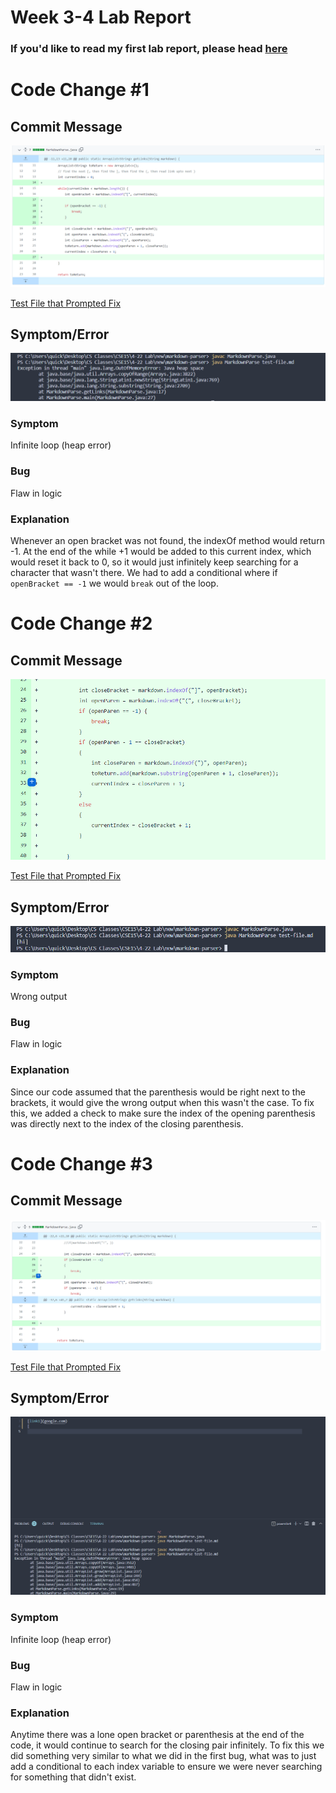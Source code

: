 # Week 3-4 Lab Report

### If you'd like to read my first lab report, please head [here](https://asandoval2313.github.io/cse15l-lab-reports/lab-report-1-week-2.html)

# Code Change #1

## Commit Message
![Image](codechange1.PNG)

[Test File that Prompted Fix](https://github.com/leahkuruvila/markdown-parser/blob/6938e7d578994dbde1da1c611c9ee5034838fcc9/test-file.md)

## Symptom/Error
![Image](symptom1.PNG)

### Symptom
Infinite loop (heap error)
### Bug
Flaw in logic
### Explanation
Whenever an open bracket was not found, the indexOf method would return -1. At the end of the while +1 would be added to this current index, which would reset it back to 0, so it would just infinitely keep searching for a character that wasn't there. We had to add a conditional where if `openBracket == -1` we would `break` out of the loop.

# Code Change #2

## Commit Message
![Image](codechange3.PNG)

[Test File that Prompted Fix](https://github.com/asandoval2313/markdown-parser/blob/main/test1.md)

## Symptom/Error
![Image](symptom2.PNG)

### Symptom
Wrong output
### Bug
Flaw in logic
### Explanation
Since our code assumed that the parenthesis would be right next to the brackets, it would give the wrong output when this wasn't the case. To fix this, we added a check to make sure the index of the opening parenthesis was directly next to the index of the closing parenthesis. 

# Code Change #3

## Commit Message
![Image](codechange2.PNG)

[Test File that Prompted Fix](https://github.com/asandoval2313/markdown-parser/blob/main/test2.md)

## Symptom/Error
![Image](symptom3.PNG)

### Symptom
Infinite loop (heap error)
### Bug
Flaw in logic
### Explanation
Anytime there was a lone open bracket or parenthesis at the end of the code, it would continue to search for the closing pair infinitely. To fix this we did something very similar to what we did in the first bug, what was to just add a conditional to each index variable to ensure we were never searching for something that didn't exist. 
